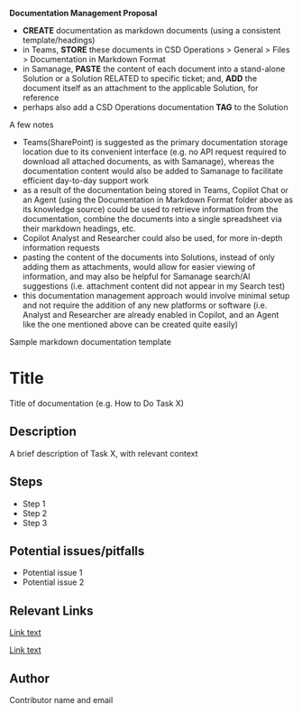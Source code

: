 **Documentation Management Proposal**



- **CREATE** documentation as markdown documents (using a consistent template/headings)
- in Teams, **STORE** these documents in CSD Operations > General > Files > Documentation in Markdown Format
- in Samanage, **PASTE** the content of each document into a stand-alone Solution or a Solution RELATED to specific ticket; and, **ADD** the document itself as an attachment to the applicable Solution, for reference
- perhaps also add a CSD Operations documentation **TAG** to the Solution



A few notes

- Teams(SharePoint) is suggested as the primary documentation storage location due to its convenient interface (e.g. no API request required to download all attached documents, as with Samanage), whereas the documentation content would also be added to Samanage to facilitate efficient day-to-day support work
- as a result of the documentation being stored in Teams, Copilot Chat or an Agent (using the Documentation in Markdown Format folder above as its knowledge source) could be used to retrieve information from the documentation, combine the documents into a single spreadsheet via their markdown headings, etc.
- Copilot Analyst and Researcher could also be used, for more in-depth information requests
- pasting the content of the documents into Solutions, instead of only adding them as attachments, would allow for easier viewing of information, and may also be helpful for Samanage search/AI suggestions (i.e. attachment content did not appear in my Search test)
- this documentation management approach would involve minimal setup and not require the addition of any new platforms or software (i.e. Analyst and Researcher are already enabled in Copilot, and an Agent like the one mentioned above can be created quite easily)




Sample markdown documentation template

# Title
Title of documentation (e.g. How to Do Task X)

## Description
A brief description of Task X, with relevant context

## Steps
- Step 1
- Step 2
- Step 3

## Potential issues/pitfalls
- Potential issue 1
- Potential issue 2

## Relevant Links
[Link text](https://www.website.com)

[Link text](https://www.website.com)

## Author
Contributor name and email

